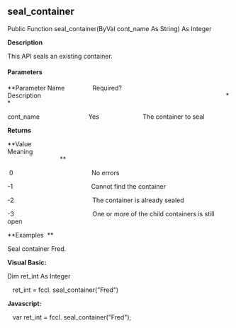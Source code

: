 seal_container
--------------

Public Function seal_container(ByVal cont_name As String) As Integer

**Description**

This API seals an existing container.

#### Parameters
**Parameter Name                Required?             Description                                                                                                          **

cont_name                            Yes                         The container to seal

**Returns**

**Value                                     Meaning                                                                                                                                               **

 0                                             No errors

-1                                             Cannot find the container

-2                                             The container is already sealed

-3                                             One or more of the child containers is still open

**Examples  **

 Seal container Fred.

**Visual Basic:**

Dim ret_int As Integer

   ret_int = fccl. seal_container("Fred")

**Javascript:**

   var ret_int = fccl. seal_container("Fred");